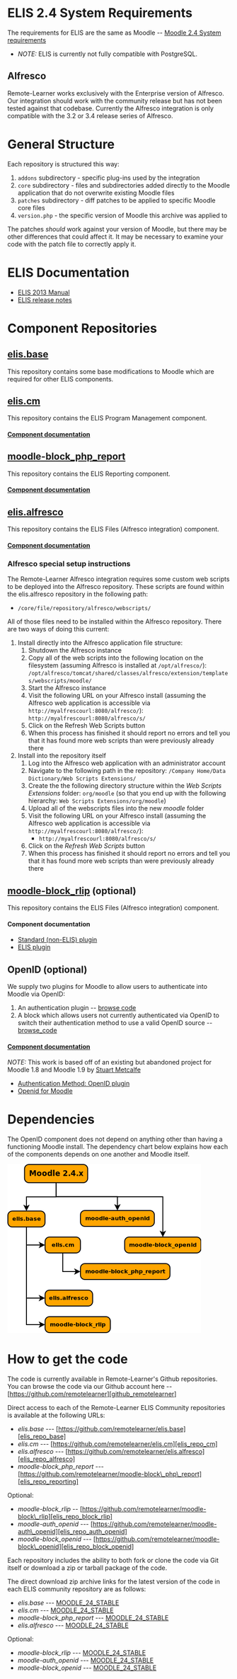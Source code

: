 
ELIS 2.4 System Requirements
============================

The requirements for ELIS are the same as Moodle -- [Moodle 2.4 System requirements][moodle_requirements]

*	*NOTE:* ELIS is currently not fully compatible with PostgreSQL.

Alfresco
--------

Remote-Learner works exclusively with the Enterprise version of Alfresco. Our
integration should work with the community release but has not been tested against
that codebase. Currently the Alfresco integration is only compatible with the
3.2 or 3.4 release series of Alfresco.


General Structure
=================

Each repository is structured this way:

1.	`addons` subdirectory - specific plug-ins used by the integration
2.	`core` subdirectory - files and subdirectories added directly to the Moodle
	application that do not  overwrite existing Moodle files
3.	`patches` subdirectory - diff patches to be applied to specific Moodle core
	files
4.	`version.php` - the specific version of Moodle this archive was applied to

The patches _should_ work against your version of Moodle, but there may be other
differences that could affect it. It may be necessary to examine your code with
the patch file to correctly apply it.


ELIS Documentation
==================

*	[ELIS 2013 Manual][elis_docs_home]
*	[ELIS release notes][elis_release_notes]


Component Repositories
======================

[elis.base][elis_repo_branch_base]
---------------------------

This repository contains some base modifications to Moodle which are required for
other ELIS components.

[elis.cm][elis_repo_branch_cm]
------------------------------

This repository contains the ELIS Program Management component.

#### [Component documentation][elis_docs_home]

[moodle-block\_php\_report][elis_repo_branch_reporting]
--------------------

This repository contains the ELIS Reporting component.

#### [Component documentation][elis_docs_reporting]

[elis.alfresco][elis_repo_branch_alfresco]
------------------------------------------

This repository contains the ELIS Files (Alfresco integration) component.

#### [Component documentation][elis_files_docs]

### Alfresco special setup instructions

The Remote-Learner Alfresco integration requires some custom web scripts to be
deployed into the Alfresco repository. These scripts are found within the
elis.alfresco repository in the following path:

*	`/core/file/repository/alfresco/webscripts/`

All of those files need to be installed within the Alfresco repository. There are
two ways of doing this current:

1. Install directly into the Alfresco application file structure:
	1.	Shutdown the Alfresco instance
	2.	Copy all of the web scripts into the following location on the filesystem
		(assuming Alfresco is installed at `/opt/alfresco/`):
		`/opt/alfresco/tomcat/shared/classes/alfresco/extension/templates/webscripts/moodle/`
	3.	Start the Alfresco instance
	4.	Visit the following URL on your Alfresco install (assuming the Alfresco
		web application is accessible via `http://myalfrescourl:8080/alfresco/`):
		`http://myalfrescourl:8080/alfresco/s/`
	5.	Click on the Refresh Web Scripts button
	6.	When this process has finished it should report no errors and tell you
		that it has found more web scripts than were previously already there
2. Install into the repository itself
	1.	Log into the Alfresco web application with an administrator account
	2.	Navigate to the following path in the repository:
		`/Company Home/Data Dictionary/Web Scripts Extensions/`
	3.	Create the the following directory structure within the *Web Scripts
		Extensions* folder: `org/moodle` (so that you end up with the following
		hierarchy: `Web Scripts Extensions/org/moodle`)
	4.	Upload all of the webscripts files into the new *moodle* folder
	5.	Visit the following URL on your Alfresco install (assuming the Alfresco
		web application is accessible via `http://myalfrescourl:8080/alfresco/`):
		*	`http://myalfrescourl:8080/alfresco/s/`
	6.	Click on the *Refresh Web Scripts* button
	7.	When this process has finished it should report no errors and tell you
		that it has found more web scripts than were previously already there

[moodle-block\_rlip][elis_repo_branch_block_rlip] (optional)
------------------------------------------------------

This repository contains the ELIS Files (Alfresco integration) component.

#### Component documentation

*	[Standard (non-ELIS) plugin][rldh_docs_basic]
*	[ELIS plugin][rldh_docs_elis]

OpenID (optional)
-----------------

We supply two plugins for Moodle to allow users to authenticate into Moodle via OpenID:
1.	An authentication plugin -- [browse code][elis_repo_branch_auth_openid]
2.	A block which allows users not currently authenticated via OpenID to switch
	their authentication method to use a valid OpenID source -- [browse_code][elis_repo_branch_block_openid]

#### [Component documentation][elis_docs_openid]

*NOTE:* This work is based off of an existing but abandoned project for Moodle 1.8
and Moodle 1.9 by [Stuart Metcalfe][stuart_metcalfe]

*	[Authentication Method: OpenID plugin][moodle_org_openid]
*	[Openid for Moodle][openid_original_source]

Dependencies
============

The OpenID component does not depend on anything other than having a functioning
Moodle install. The dependency chart below explains how each of the components
depends on one another and Moodle itself.

![ELIS Community Dependencies][img_depdencies]


How to get the code
===================

The code is currently available in Remote-Learner's Github repositories. You can
browse the code via our Github account here -- [https://github.com/remotelearner][github_remotelearner]

Direct access to each of the Remote-Learner ELIS Community repositories is
available at the following URLs:

*	*elis.base* --- [https://github.com/remotelearner/elis.base][elis_repo_base]
*	*elis.cm* --- [https://github.com/remotelearner/elis.cm][elis_repo_cm]
*	*elis.alfresco* --- [https://github.com/remotelearner/elis.alfresco][elis_repo_alfresco]
*	*moodle-block_php_report* --- [https://github.com/remotelearner/moodle-block\_php\_report][elis_repo_reporting]

Optional:

*	*moodle-block_rlip* --  [https://github.com/remotelearner/moodle-block\_rlip][elis_repo_block_rlip]
*	*moodle-auth_openid* --- [https://github.com/remotelearner/moodle-auth\_openid][elis_repo_auth_openid]
*	*moodle-block_openid* --- [https://github.com/remotelearner/moodle-block\_openid][elis_repo_block_openid]

Each repository includes the ability to both fork or clone the code via Git itself
or download a zip or tarball package of the code.

The direct download zip archive links for the latest version of the code in each
ELIS community repository are as follows:

*	*elis.base* --- [MOODLE\_24\_STABLE][zipdl_elis_base]
*	*elis.cm* --- [MOODLE\_24\_STABLE][zipdl_elis_cm]
*	*moodle-block_php_report* --- [MOODLE\_24\_STABLE][zipdl_elis_reporting]
*	*elis.alfresco* --- [MOODLE\_24\_STABLE][zipdl_elis_alfresco]

Optional:

*	*moodle-block_rlip* --- [MOODLE\_24\_STABLE][zipdl_block_rlip]
*	*moodle-auth_openid* --- [MOODLE\_24\_STABLE][zipdl_auth_openid]
*	*moodle-block_openid* --- [MOODLE\_24\_STABLE][zipdl_block_openid]


[moodle_requirements]: http://docs.moodle.org/dev/Moodle_2.4_release_notes#Requirements
[elis_docs_home]: http://rlcommunity.remote-learner.net/mod/book/view.php?id=69
[elis_release_notes]: http://rlcommunity.remote-learner.net/course/view.php?id=2
[elis_files_docs]: http://rlcommunity.remote-learner.net/mod/book/view.php?id=65
[rldh_docs_basic]: http://rlcommunity.remote-learner.net/mod/book/view.php?id=59
[rldh_docs_elis]: http://rlcommunity.remote-learner.net/mod/book/view.php?id=69&chapterid=928
[elis_docs_reporting]: http://rlcommunity.remote-learner.net/mod/book/view.php?id=69&chapterid=902
[elis_docs_openid]: http://rlcommunity.remote-learner.net/mod/book/view.php?id=26
[stuart_metcalfe]: https://launchpad.net/~stuartmetcalfe
[moodle_org_openid]: https://moodle.org/mod/data/view.php?d=13&rid=928]
[openid_original_source]: https://launchpad.net/moodle-openid
[img_depdencies]: elis_community_dependencies.png
[github_remotelearner]: https://github.com/remotelearner
[elis_repo_base]: https://github.com/remotelearner/elis.base
[elis_repo_cm]: https://github.com/remotelearner/elis.cm
[elis_repo_alfresco]: https://github.com/remotelearner/elis.alfresco
[elis_repo_reporting]: https://github.com/remotelearner/moodle-block_php_report
[elis_repo_auth_openid]: https://github.com/remotelearner/moodle-auth_openid
[elis_repo_block_openid]: https://github.com/remotelearner/moodle-block_openid
[elis_repo_branch_base]: https://github.com/remotelearner/elis.base/tree/MOODLE_24_STABLE
[elis_repo_branch_cm]: https://github.com/remotelearner/elis.cm/tree/MOODLE_24_STABLE
[elis_repo_branch_alfresco]: https://github.com/remotelearner/elis.alfresco/tree/MOODLE_24_STABLE
[elis_repo_branch_reporting]: https://github.com/remotelearner/moodle-block_php_report/tree/MOODLE_24_STABLE
[elis_repo_branch_block_rlip]: https://github.com/remotelearner/moodle-block_rlip/tree/MOODLE_24_STABLE
[elis_repo_branch_auth_openid]: https://github.com/remotelearner/moodle-auth_openid/tree/MOODLE_24_STABLE
[elis_repo_branch_block_openid]: https://github.com/remotelearner/moodle-block_openid/tree/MOODLE_24_STABLE
[zipdl_elis_base]: https://github.com/remotelearner/elis.base/zipball/MOODLE_24_STABLE
[zipdl_elis_cm]: https://github.com/remotelearner/elis.cm/zipball/MOODLE_24_STABLE
[zipdl_elis_reporting]: https://github.com/remotelearner/moodle-block_php_report/zipball/MOODLE_24_STABLE
[zipdl_elis_alfresco]: https://github.com/remotelearner/elis.alfresco/zipball/MOODLE_24_STABLE
[zipdl_block_rlip]: https://github.com/remotelearner/moodle-block_rlip/zipball/MOODLE_24_STABLE
[zipdl_auth_openid]: https://github.com/remotelearner/moodle-auth_openid/zipball/MOODLE_24_STABLE
[zipdl_block_openid]: https://github.com/remotelearner/moodle-block_openid/zipball/MOODLE_24_STABLE

